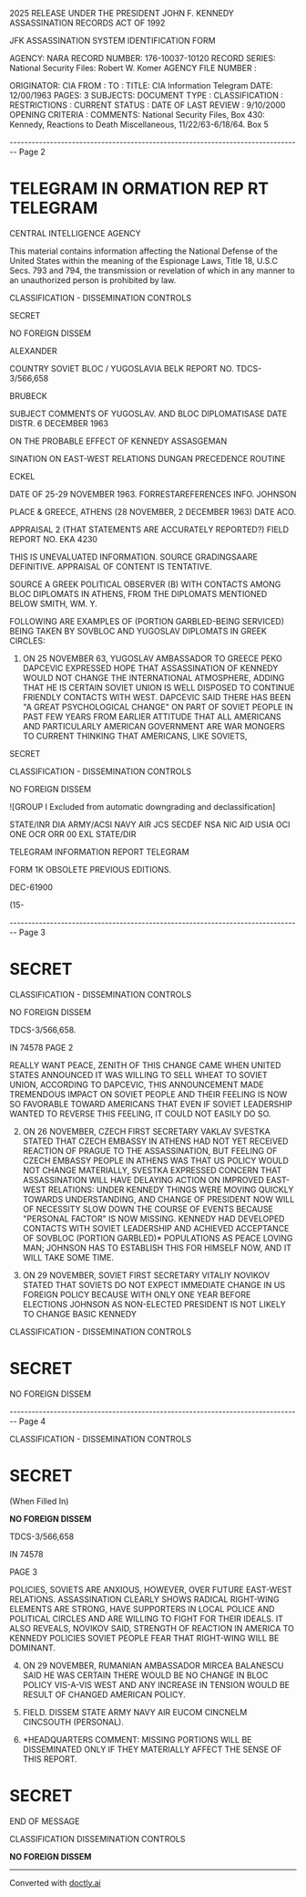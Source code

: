 2025 RELEASE UNDER THE PRESIDENT JOHN F. KENNEDY ASSASSINATION RECORDS ACT OF 1992

JFK ASSASSINATION SYSTEM
IDENTIFICATION FORM

AGENCY: NARA
RECORD NUMBER: 176-10037-10120
RECORD SERIES: National Security Files: Robert W. Komer
AGENCY FILE NUMBER :

ORIGINATOR: CIA
FROM :
TO :
TITLE: CIA Information Telegram
DATE: 12/00/1963
PAGES: 3
SUBJECTS:
DOCUMENT TYPE :
CLASSIFICATION :
RESTRICTIONS :
CURRENT STATUS :
DATE OF LAST REVIEW : 9/10/2000
OPENING CRITERIA :
COMMENTS: National Security Files, Box 430: Kennedy, Reactions to Death
Miscellaneous, 11/22/63-6/18/64. Box 5


-------------------------------------------------------------------------------- Page 2

# TELEGRAM IN ORMATION REP RT TELEGRAM

CENTRAL INTELLIGENCE AGENCY

This material contains information affecting the National Defense of the United States within the meaning of the Espionage Laws, Title 18, U.S.C Secs. 793 and 794, the transmission or revelation of which in any manner to an unauthorized person is prohibited by law.

CLASSIFICATION - DISSEMINATION CONTROLS

SECRET

NO FOREIGN DISSEM

ALEXANDER

COUNTRY SOVIET BLOC / YUGOSLAVIA BELK REPORT NO. TDCS-3/566,658

BRUBECK

SUBJECT COMMENTS OF YUGOSLAV. AND BLOC DIPLOMATISASE DATE DISTR. 6 DECEMBER 1963

ON THE PROBABLE EFFECT OF KENNEDY ASSASGEMAN

SINATION ON EAST-WEST RELATIONS DUNGAN PRECEDENCE ROUTINE

ECKEL

DATE OF 25-29 NOVEMBER 1963. FORRESTAREFERENCES
INFO. JOHNSON

PLACE & GREECE, ATHENS (28 NOVEMBER, 2 DECEMBER 1963)
DATE ACO.

APPRAISAL 2 (THAT STATEMENTS ARE ACCURATELY REPORTED?) FIELD REPORT NO. EKA 4230

THIS IS UNEVALUATED INFORMATION. SOURCE GRADINGSAARE DEFINITIVE. APPRAISAL OF CONTENT IS TENTATIVE.

SOURCE A GREEK POLITICAL OBSERVER (B) WITH CONTACTS AMONG BLOC DIPLOMATS IN ATHENS, FROM THE DIPLOMATS MENTIONED BELOW SMITH, WM. Y.

FOLLOWING ARE EXAMPLES OF (PORTION GARBLED-BEING SERVICED) BEING TAKEN BY SOVBLOC AND YUGOSLAV DIPLOMATS IN GREEK CIRCLES:

1. ON 25 NOVEMBER 63, YUGOSLAV AMBASSADOR TO GREECE PEKO DAPCEVIC EXPRESSED HOPE THAT ASSASSINATION OF KENNEDY WOULD NOT CHANGE THE INTERNATIONAL ATMOSPHERE, ADDING THAT HE IS CERTAIN SOVIET UNION IS WELL DISPOSED TO CONTINUE FRIENDLY CONTACTS WITH WEST. DAPCEVIC SAID THERE HAS BEEN "A GREAT PSYCHOLOGICAL CHANGE" ON PART OF SOVIET PEOPLE IN PAST FEW YEARS FROM EARLIER ATTITUDE THAT ALL AMERICANS AND PARTICULARLY AMERICAN GOVERNMENT ARE WAR MONGERS TO CURRENT THINKING THAT AMERICANS, LIKE SOVIETS,

SECRET

CLASSIFICATION - DISSEMINATION CONTROLS

NO FOREIGN DISSEM

![GROUP I Excluded from automatic downgrading and declassification]

STATE/INR DIA ARMY/ACSI NAVY AIR JCS SECDEF NSA NIC AID USIA OCI ONE OCR ORR 00 EXL
STATE/DIR

TELEGRAM INFORMATION REPORT TELEGRAM

FORM 1K OBSOLETE PREVIOUS EDITIONS.

DEC-61900

(15-


-------------------------------------------------------------------------------- Page 3

# SECRET

CLASSIFICATION - DISSEMINATION CONTROLS

NO FOREIGN DISSEM

TDCS-3/566,658.

IN 74578
PAGE 2

REALLY WANT PEACE, ZENITH OF THIS CHANGE CAME WHEN UNITED STATES ANNOUNCED IT WAS WILLING TO SELL WHEAT TO SOVIET UNION, ACCORDING TO DAPCEVIC, THIS ANNOUNCEMENT MADE TREMENDOUS IMPACT ON SOVIET PEOPLE AND THEIR FEELING IS NOW SO FAVORABLE TOWARD AMERICANS THAT EVEN IF SOVIET LEADERSHIP WANTED TO REVERSE THIS FEELING, IT COULD NOT EASILY DO SO.

2. ON 26 NOVEMBER, CZECH FIRST SECRETARY VAKLAV SVESTKA STATED THAT CZECH EMBASSY IN ATHENS HAD NOT YET RECEIVED REACTION OF PRAGUE TO THE ASSASSINATION, BUT FEELING OF CZECH EMBASSY PEOPLE IN ATHENS WAS THAT US POLICY WOULD NOT CHANGE MATERIALLY, SVESTKA EXPRESSED CONCERN THAT ASSASSINATION WILL HAVE DELAYING ACTION ON IMPROVED EAST-WEST RELATIONS: UNDER KENNEDY THINGS WERE MOVING QUICKLY TOWARDS UNDERSTANDING, AND CHANGE OF PRESIDENT NOW WILL OF NECESSITY SLOW DOWN THE COURSE OF EVENTS BECAUSE "PERSONAL FACTOR" IS NOW MISSING. KENNEDY HAD DEVELOPED CONTACTS WITH SOVIET LEADERSHIP AND ACHIEVED ACCEPTANCE OF SOVBLOC (PORTION GARBLED)* POPULATIONS AS PEACE LOVING MAN; JOHNSON HAS TO ESTABLISH THIS FOR HIMSELF NOW, AND IT WILL TAKE SOME TIME.

3. ON 29 NOVEMBER, SOVIET FIRST SECRETARY VITALIY NOVIKOV STATED THAT SOVIETS DO NOT EXPECT IMMEDIATE CHANGE IN US FOREIGN POLICY BECAUSE WITH ONLY ONE YEAR BEFORE ELECTIONS JOHNSON AS NON-ELECTED PRESIDENT IS NOT LIKELY TO CHANGE BASIC KENNEDY

CLASSIFICATION - DISSEMINATION CONTROLS

# SECRET

NO FOREIGN DISSEM


-------------------------------------------------------------------------------- Page 4

CLASSIFICATION - DISSEMINATION CONTROLS

# SECRET
(When Filled In)

**NO FOREIGN DISSEM**

TDCS-3/566,658

IN 74578

PAGE 3

POLICIES, SOVIETS ARE ANXIOUS, HOWEVER, OVER FUTURE EAST-WEST RELATIONS. ASSASSINATION CLEARLY SHOWS RADICAL RIGHT-WING ELEMENTS ARE STRONG, HAVE SUPPORTERS IN LOCAL POLICE AND POLITICAL CIRCLES AND ARE WILLING TO FIGHT FOR THEIR IDEALS. IT ALSO REVEALS, NOVIKOV SAID, STRENGTH OF REACTION IN AMERICA TO KENNEDY POLICIES SOVIET PEOPLE FEAR THAT RIGHT-WING WILL BE DOMINANT.

4. ON 29 NOVEMBER, RUMANIAN AMBASSADOR MIRCEA BALANESCU SAID HE WAS CERTAIN THERE WOULD BE NO CHANGE IN BLOC POLICY VIS-A-VIS WEST AND ANY INCREASE IN TENSION WOULD BE RESULT OF CHANGED AMERICAN POLICY.

5. FIELD. DISSEM STATE ARMY NAVY AIR EUCOM CINCNELM CINCSOUTH (PERSONAL).

6. *HEADQUARTERS COMMENT: MISSING PORTIONS WILL BE DISSEMINATED ONLY IF THEY MATERIALLY AFFECT THE SENSE OF THIS REPORT.

# SECRET

END OF MESSAGE

CLASSIFICATION DISSEMINATION CONTROLS

**NO FOREIGN DISSEM**


---
Converted with [doctly.ai](https://doctly.ai)